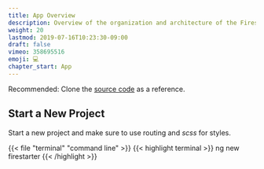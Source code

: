 ```yaml
---
title: App Overview
description: Overview of the organization and architecture of the Firestarter demo app.
weight: 20
lastmod: 2019-07-16T10:23:30-09:00
draft: false
vimeo: 358695516
emoji: 💻
chapter_start: App
---
```


Recommended: Clone the [source code](https://github.com/codediodeio/angular-firestarter) as a reference. 

## Start a New Project

Start a new project and make sure to use routing and *scss* for styles. 

{{< file "terminal" "command line" >}}
{{< highlight terminal >}}
ng new firestarter
{{< /highlight >}}
